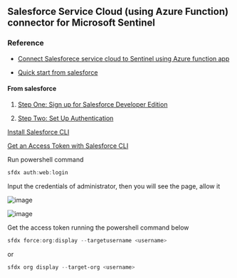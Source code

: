 ## Salesforce Service Cloud (using Azure Function) connector for Microsoft Sentinel

### Reference
* [Connect Salesforece service cloud to Sentinel using Azure function app](https://learn.microsoft.com/en-us/azure/sentinel/data-connectors/salesforce-service-cloud-using-azure-function)

* [Quick start from salesforce](https://developer.salesforce.com/docs/atlas.en-us.api_rest.meta/api_rest/quickstart.htm)

#### From salesforce
1. [Step One: Sign up for Salesforce Developer Edition](https://developer.salesforce.com/docs/atlas.en-us.api_rest.meta/api_rest/quickstart_dev_org.htm)

2. [Step Two: Set Up Authentication](https://developer.salesforce.com/docs/atlas.en-us.api_rest.meta/api_rest/quickstart_oauth.htm)

[Install Salesforce CLI](https://developer.salesforce.com/docs/atlas.en-us.242.0.sfdx_setup.meta/sfdx_setup/sfdx_setup_install_cli.htm)

[Get an Access Token with Salesforce CLI](https://developer.salesforce.com/docs/atlas.en-us.api_rest.meta/api_rest/quickstart_oauth.htm)

Run powershell command
```powershell
sfdx auth:web:login
```

Input the credentials of administrator, then you will see the page, allow it

![image](https://user-images.githubusercontent.com/96930989/229422269-ed5898a3-314e-4fea-9067-91f5501d3dbb.png)

![image](https://user-images.githubusercontent.com/96930989/229422381-f71fffb1-2f01-4204-9d92-45ff041fa622.png)

Get the access token running the powershell command below
```powershell
sfdx force:org:display --targetusername <username>
```

or
```powershell
sfdx org display --target-org <username>
```
